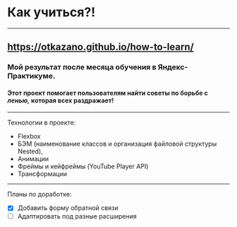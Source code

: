 # Как учиться?!
----
https://otkazano.github.io/how-to-learn/
----
### Мой результат после месяца обучения в Яндекс-Практикуме.  
#### Этот проект помогает пользователям найти советы по борьбе с _ленью,_ которая всех раздражает!   
-----
Технологии в проекте:  
* Flexbox
* БЭМ (наименование классов и организация файловой структуры Nested),
* Анимации
* Фреймы и кейфреймы (YouTube Player API)
* Трансформации
-----
Планы по доработке:
- [X] Добавить форму обратной связи
- [ ] Адаптировать под разные расширения
